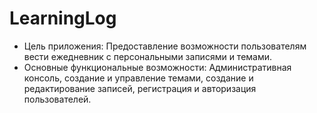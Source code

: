 # LearningLog
- Цель приложения: Предоставление возможности пользователям вести ежедневник с персональными записями и темами.
- Основные функциональные возможности: Административная консоль, создание и управление темами, создание и редактирование записей, регистрация и авторизация пользователей.
